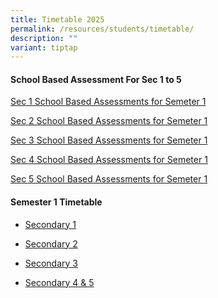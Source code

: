 ```yaml
---
title: Timetable 2025
permalink: /resources/students/timetable/
description: ""
variant: tiptap
---
```

<p></p>
<h4><strong>School Based Assessment For Sec 1 to 5</strong></h4>
<p><a href="https://docs.google.com/spreadsheets/d/1vNFenBuLHtKl1XnagwmxfBD8fyDErAc3KT_YxacWomU/edit?usp=sharing" rel="noopener nofollow" target="_blank">Sec 1 School Based Assessments for Semeter 1</a>
</p>
<p><a href="https://docs.google.com/spreadsheets/d/1U7DGYtoIrYCUwadCEDyf6n-ynXa6r5Z6MPyObrp18mE/edit?usp=sharing" rel="noopener nofollow" target="_blank">Sec 2 School Based Assessments for Semeter 1</a>
</p>
<p><a href="https://docs.google.com/spreadsheets/d/162jbWakuElXGYgQl3ZvnSyF3_jGfHjAuC5tf3qRto7w/edit?usp=sharing" rel="noopener nofollow" target="_blank">Sec 3 School Based Assessments for Semeter 1</a>
</p>
<p><a href="https://docs.google.com/spreadsheets/d/1m6eTZkn_Aq8Msm2ZBO62K0OJk20PriJPHGm60qOWVfw/edit?usp=sharing" rel="noopener nofollow" target="_blank">Sec 4 School Based Assessments for Semeter 1</a>
</p>
<p><a href="https://docs.google.com/spreadsheets/d/1WbqR5MS8kGFxPRny43SAhH9Agq72aFeKHN1AHtUe0XE/edit?usp=sharing" rel="noopener nofollow" target="_blank">Sec 5 School Based Assessments for Semeter 1</a>
</p>
<h4><strong>Semester 1 Timetable</strong></h4>
<ul data-tight="true" class="tight">
<li>
<p><a href="/files/Timetable/Sec1S1TT25.pdf" rel="noopener noreferrer nofollow" target="_blank">Secondary 1</a>
</p>
</li>
<li>
<p><a href="/files/Timetable/Sec2S1TT25.pdf" rel="noopener noreferrer nofollow" target="_blank">Secondary 2</a>
</p>
</li>
<li>
<p><a href="/files/Timetable/Sec3S1TT25.pdf" rel="noopener noreferrer nofollow" target="_blank">Secondary 3</a>
</p>
</li>
<li>
<p><a href="/files/Timetable/Sec45S1TT25.pdf" rel="noopener noreferrer nofollow" target="_blank">Secondary 4 &amp; 5</a>
</p>
</li>
</ul>
<p></p>